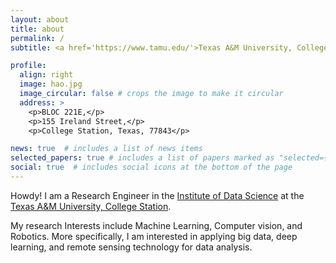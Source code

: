 ```yaml
---
layout: about
title: about
permalink: /
subtitle: <a href='https://www.tamu.edu/'>Texas A&M University, College Station</a>. Research Engineer.

profile:
  align: right
  image: hao.jpg
  image_circular: false # crops the image to make it circular
  address: >
    <p>BLOC 221E,</p>
    <p>155 Ireland Street,</p>
    <p>College Station, Texas, 77843</p>

news: true  # includes a list of news items
selected_papers: true # includes a list of papers marked as "selected={true}"
social: true  # includes social icons at the bottom of the page
---
```


Howdy! I am a Research Engineer in the [Institute of Data Science](https://tamids.tamu.edu/) at the [Texas A&M University, College Station](https://www.tamu.edu/). 

My research Interests include Machine Learning, Computer vision, and Robotics. More specifically, I am interested in applying big data, deep learning, and remote sensing technology for data analysis. 
